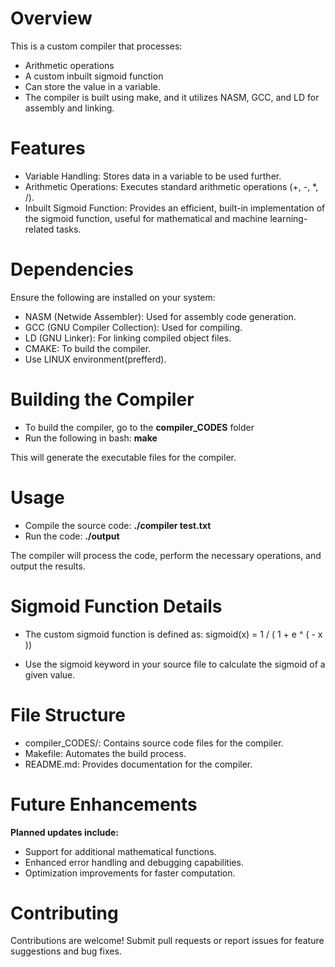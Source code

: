 # Overview
This is a custom compiler that processes:

- Arithmetic operations
- A custom inbuilt sigmoid function
- Can store the value in a variable.
- The compiler is built using make, and it utilizes NASM, GCC, and LD for assembly and linking.

# Features
- Variable Handling: Stores data in a variable to be used further.
- Arithmetic Operations: Executes standard arithmetic operations (+, -, *, /).
- Inbuilt Sigmoid Function: Provides an efficient, built-in implementation of the sigmoid function, useful for mathematical and machine learning-related tasks.

# Dependencies
Ensure the following are installed on your system:

- NASM (Netwide Assembler): Used for assembly code generation.
- GCC (GNU Compiler Collection): Used for compiling.
- LD (GNU Linker): For linking compiled object files.
- CMAKE: To build the compiler.
- Use LINUX environment(prefferd).

# Building the Compiler
- To build the compiler, go to the **compiler_CODES** folder
- Run the following in bash:      **make**

This will generate the executable files for the compiler.

# Usage
- Compile the source code:          **./compiler test.txt**
- Run the code:                     **./output**  

The compiler will process the code, perform the necessary operations, and output the results.

# Sigmoid Function Details
- The custom sigmoid function is defined as: sigmoid(x) = 1 / ( 1 + e ^ ( - x ))

- Use the sigmoid keyword in your source file to calculate the sigmoid of a given value.

# File Structure
- compiler_CODES/: Contains source code files for the compiler.
- Makefile: Automates the build process.
- README.md: Provides documentation for the compiler.

# Future Enhancements
**Planned updates include:**

- Support for additional mathematical functions.
- Enhanced error handling and debugging capabilities.
- Optimization improvements for faster computation.

# Contributing
Contributions are welcome! Submit pull requests or report issues for feature suggestions and bug fixes.
